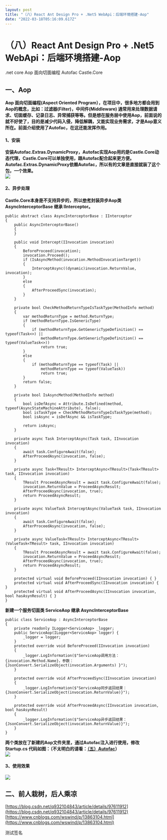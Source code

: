 ```yaml
---
layout: post
title: "（八）React Ant Design Pro + .Net5 WebApi：后端环境搭建-Aop"
date: "2022-03-18T05:16:09.617Z"
---
```

（八）React Ant Design Pro + .Net5 WebApi：后端环境搭建-Aop
=================================================

.net core Aop 面向切面编程 Autofac Castle.Core

一、Aop
-----

**Aop 面向切面编程(Aspect Oriented Program），在项目中，很多地方都会用到Aop的概念，比如：过滤器(Filter)，中间件(Middleware) 通常用来处理数据请求、切面缓存、记录日志、异常捕获等等。但是想在服务层中使用Aop，前面说的就不好使了，目的是减少代码入侵，降低解耦，又能实现业务需求，才是Aop意义所在。前面介绍使用了Autofac，在这还能发挥作用。**

#### 1、安装

**安装Autofac.Extras.DynamicProxy，Autofac实现Aop用的是Castle.Core动态代理，Castle.Core可以单独使用，跟Autofac配合起来更方便。Autofac.Extras.DynamicProxy依赖Autofac，所以有的文章是直接就装了这个包，一个效果。**  
![](https://img2022.cnblogs.com/blog/1780813/202203/1780813-20220301143632370-1662513915.png)

#### 2、异步处理

**Castle.Core本身是不支持异步的，所以[参考](https://www.cnblogs.com/wswind/p/13863104.html)封装异步Aop类 AsyncInterceptorBase 继承 IInterceptor。**

    public abstract class AsyncInterceptorBase : IInterceptor
    {
        public AsyncInterceptorBase()
        {
        }
    
        public void Intercept(IInvocation invocation)
        {
            BeforeProceed(invocation);
            invocation.Proceed();
            if (IsAsyncMethod(invocation.MethodInvocationTarget))
            {
                InterceptAsync((dynamic)invocation.ReturnValue, invocation);
            }
            else
            {
                AfterProceedSync(invocation);
            }
        }
    
        private bool CheckMethodReturnTypeIsTaskType(MethodInfo method)
        {
            var methodReturnType = method.ReturnType;
            if (methodReturnType.IsGenericType)
            {
                if (methodReturnType.GetGenericTypeDefinition() == typeof(Task<>) ||
                    methodReturnType.GetGenericTypeDefinition() == typeof(ValueTask<>))
                    return true;
            }
            else
            {
                if (methodReturnType == typeof(Task) ||
                    methodReturnType == typeof(ValueTask))
                    return true;
            }
            return false;
        }
    
        private bool IsAsyncMethod(MethodInfo method)
        {
            bool isDefAsync = Attribute.IsDefined(method, typeof(AsyncStateMachineAttribute), false);
            bool isTaskType = CheckMethodReturnTypeIsTaskType(method);
            bool isAsync = isDefAsync && isTaskType;
    
            return isAsync;
        }
    
        private async Task InterceptAsync(Task task, IInvocation invocation)
        {
            await task.ConfigureAwait(false);
            AfterProceedAsync(invocation, false);
        }
    
        private async Task<TResult> InterceptAsync<TResult>(Task<TResult> task, IInvocation invocation)
        {
            TResult ProceedAsyncResult = await task.ConfigureAwait(false);
            invocation.ReturnValue = ProceedAsyncResult;
            AfterProceedAsync(invocation, true);
            return ProceedAsyncResult;
        }
    
        private async ValueTask InterceptAsync(ValueTask task, IInvocation invocation)
        {
            await task.ConfigureAwait(false);
            AfterProceedAsync(invocation, false);
        }
    
        private async ValueTask<TResult> InterceptAsync<TResult>(ValueTask<TResult> task, IInvocation invocation)
        {
            TResult ProceedAsyncResult = await task.ConfigureAwait(false);
            invocation.ReturnValue = ProceedAsyncResult;
            AfterProceedAsync(invocation, true);
            return ProceedAsyncResult;
        }
    
        protected virtual void BeforeProceed(IInvocation invocation) { }
        protected virtual void AfterProceedSync(IInvocation invocation) { }
        protected virtual void AfterProceedAsync(IInvocation invocation, bool hasAsynResult) { }
    }
    

**新建一个服务切面类 ServiceAop 继承 AsyncInterceptorBase**

    public class ServiceAop : AsyncInterceptorBase
    {
        private readonly ILogger<ServiceAop> _logger;
        public ServiceAop(ILogger<ServiceAop> logger) {
            _logger = logger;
        }
        protected override void BeforeProceed(IInvocation invocation)
        {
            _logger.LogInformation($"ServiceAop调用方法：{invocation.Method.Name}，参数：{JsonConvert.SerializeObject(invocation.Arguments) }");
        }
    
        protected override void AfterProceedSync(IInvocation invocation)
        {
            _logger.LogInformation($"ServiceAop同步返回结果：{JsonConvert.SerializeObject(invocation.ReturnValue)}");
        }
    
        protected override void AfterProceedAsync(IInvocation invocation, bool hasAsynResult)
        {
            _logger.LogInformation($"ServiceAop异步返回结果：{JsonConvert.SerializeObject(invocation.ReturnValue)}");
        }
    }
    

**两个类放在了新建的Aop文件夹里，通过Autofac注入进行使用，修改 Startup.cs 代码如图：（不太明白的请看：[（五）Autofac](https://www.cnblogs.com/WinterSir/p/15619543.html)）**  
![](https://img2022.cnblogs.com/blog/1780813/202203/1780813-20220309164234279-1185026040.png)

#### 3、使用效果

![](https://img2022.cnblogs.com/blog/1780813/202203/1780813-20220309170250423-741250765.png)

二、前人栽树，后人乘凉
-----------

[https://blog.csdn.net/q932104843/article/details/97611912](https://blog.csdn.net/q932104843/article/details/97611912)  
[https://www.cnblogs.com/wswind/p/13863104.html](https://www.cnblogs.com/wswind/p/13863104.html)

测试签名